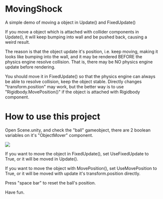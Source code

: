 # MovingShock

A simple demo of moving a object in Update() and FixedUpdate()

If you move a object which is attached with collider components in Update(), it will keep bumping into wall and be pushed back, causing a weird result.

The reason is that the object update it's position, i.e. keep moving, making it looks like bumping into the wall, and it may be rendered BEFORE the physics engine resolve collision.
That is, there may be NO physics engine update before rendering.

You should move it in FixedUpdate() so that the physics engine can always be able to resolve collision, keep the object stable.
Directly changes "transform.position" may work, but the better way is to use "Rigidbody.MovePosition()" if the object is attached with Rigidbody component.

# How to use this project

Open Scene.unity, and check the "ball" gameobject, there are 2 boolean variables on it's "ObjectMover" component.

![](https://i.imgur.com/BeWvQbE.png)

If you want to move the object in FixedUpdate(), set UseFixedUpdate to True, or it will be moved in Update().

If you want to move the object with MovePosition(), set UseMovePosition to True, or it will be moved with update it's transform.position directly.

Press "space bar" to reset the ball's position.

Have fun.
